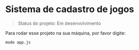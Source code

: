# Sistema de cadastro de jogos #

> Status do projeto: Em desenvolvimento

Para rodar esse projeto na sua máquina, por favor digite:

```
mode app.js
```
